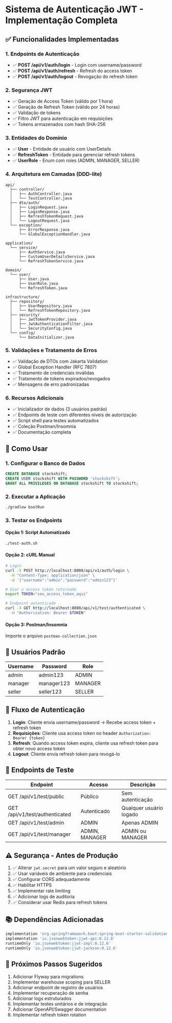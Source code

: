 # Sistema de Autenticação JWT - Implementação Completa

## ✅ Funcionalidades Implementadas

### 1. Endpoints de Autenticação
- ✅ **POST /api/v1/auth/login** - Login com username/password
- ✅ **POST /api/v1/auth/refresh** - Refresh do access token
- ✅ **POST /api/v1/auth/logout** - Revogação do refresh token

### 2. Segurança JWT
- ✅ Geração de Access Token (válido por 1 hora)
- ✅ Geração de Refresh Token (válido por 24 horas)
- ✅ Validação de tokens
- ✅ Filtro JWT para autenticação em requisições
- ✅ Tokens armazenados com hash SHA-256

### 3. Entidades do Domínio
- ✅ **User** - Entidade de usuário com UserDetails
- ✅ **RefreshToken** - Entidade para gerenciar refresh tokens
- ✅ **UserRole** - Enum com roles (ADMIN, MANAGER, SELLER)

### 4. Arquitetura em Camadas (DDD-lite)
```
api/
  ├── controller/
  │   ├── AuthController.java
  │   └── TestController.java
  ├── dto/auth/
  │   ├── LoginRequest.java
  │   ├── LoginResponse.java
  │   ├── RefreshTokenRequest.java
  │   └── LogoutRequest.java
  └── exception/
      ├── ErrorResponse.java
      └── GlobalExceptionHandler.java

application/
  └── service/
      ├── AuthService.java
      ├── CustomUserDetailsService.java
      └── RefreshTokenService.java

domain/
  └── user/
      ├── User.java
      ├── UserRole.java
      └── RefreshToken.java

infrastructure/
  ├── repository/
  │   ├── UserRepository.java
  │   └── RefreshTokenRepository.java
  ├── security/
  │   ├── JwtTokenProvider.java
  │   ├── JwtAuthenticationFilter.java
  │   └── SecurityConfig.java
  └── config/
      └── DataInitializer.java
```

### 5. Validações e Tratamento de Erros
- ✅ Validação de DTOs com Jakarta Validation
- ✅ Global Exception Handler (RFC 7807)
- ✅ Tratamento de credenciais inválidas
- ✅ Tratamento de tokens expirados/revogados
- ✅ Mensagens de erro padronizadas

### 6. Recursos Adicionais
- ✅ Inicializador de dados (3 usuários padrão)
- ✅ Endpoints de teste com diferentes níveis de autorização
- ✅ Script shell para testes automatizados
- ✅ Coleção Postman/Insomnia
- ✅ Documentação completa

## 🚀 Como Usar

### 1. Configurar o Banco de Dados
```sql
CREATE DATABASE stockshift;
CREATE USER stockshift WITH PASSWORD 'stockshift';
GRANT ALL PRIVILEGES ON DATABASE stockshift TO stockshift;
```

### 2. Executar a Aplicação
```bash
./gradlew bootRun
```

### 3. Testar os Endpoints

#### Opção 1: Script Automatizado
```bash
./test-auth.sh
```

#### Opção 2: cURL Manual
```bash
# Login
curl -X POST http://localhost:8080/api/v1/auth/login \
  -H "Content-Type: application/json" \
  -d '{"username":"admin","password":"admin123"}'

# Usar o access token retornado
export TOKEN="seu_access_token_aqui"

# Endpoint autenticado
curl -X GET http://localhost:8080/api/v1/test/authenticated \
  -H "Authorization: Bearer $TOKEN"
```

#### Opção 3: Postman/Insomnia
Importe o arquivo `postman-collection.json`

## 👥 Usuários Padrão

| Username | Password    | Role    |
|----------|-------------|---------|
| admin    | admin123    | ADMIN   |
| manager  | manager123  | MANAGER |
| seller   | seller123   | SELLER  |

## 🔐 Fluxo de Autenticação

1. **Login**: Cliente envia username/password → Recebe access token + refresh token
2. **Requisições**: Cliente usa access token no header `Authorization: Bearer {token}`
3. **Refresh**: Quando access token expira, cliente usa refresh token para obter novo access token
4. **Logout**: Cliente envia refresh token para revogá-lo

## 📝 Endpoints de Teste

| Endpoint | Acesso | Descrição |
|----------|--------|-----------|
| GET /api/v1/test/public | Público | Sem autenticação |
| GET /api/v1/test/authenticated | Autenticado | Qualquer usuário logado |
| GET /api/v1/test/admin | ADMIN | Apenas ADMIN |
| GET /api/v1/test/manager | ADMIN, MANAGER | ADMIN ou MANAGER |

## ⚠️ Segurança - Antes de Produção

1. ✅ Alterar `jwt.secret` para um valor seguro e aleatório
2. ✅ Usar variáveis de ambiente para credenciais
3. ✅ Configurar CORS adequadamente
4. ✅ Habilitar HTTPS
5. ✅ Implementar rate limiting
6. ✅ Adicionar logs de auditoria
7. ✅ Considerar usar Redis para refresh tokens

## 📚 Dependências Adicionadas

```gradle
implementation 'org.springframework.boot:spring-boot-starter-validation'
implementation 'io.jsonwebtoken:jjwt-api:0.12.6'
runtimeOnly 'io.jsonwebtoken:jjwt-impl:0.12.6'
runtimeOnly 'io.jsonwebtoken:jjwt-jackson:0.12.6'
```

## 🎯 Próximos Passos Sugeridos

1. Adicionar Flyway para migrations
2. Implementar warehouse scoping para SELLER
3. Adicionar endpoint de registro de usuários
4. Implementar recuperação de senha
5. Adicionar logs estruturados
6. Implementar testes unitários e de integração
7. Adicionar OpenAPI/Swagger documentation
8. Implementar refresh token rotation
